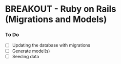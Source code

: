 # BREAKOUT - Ruby on Rails (Migrations and Models)

### To Do
* [ ] Updating the database with migrations
* [ ] Generate model(s)
* [ ] Seeding data
